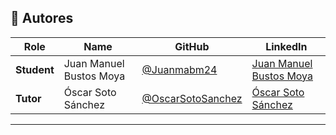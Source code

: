 ## 👥 Autores

| Role        | Name                 | GitHub                                                   | LinkedIn                                                            |
| ----------- | -------------------- | -------------------------------------------------------- | ------------------------------------------------------------------- |
| **Student** | Juan Manuel Bustos Moya | [@Juanmabm24](https://github.com/Juanmabm24)                       | [Juan Manuel Bustos Moya](https://www.linkedin.com/in/jmbustosmoya/)          |
| **Tutor**   | Óscar Soto Sánchez   | [@OscarSotoSanchez](https://github.com/OscarSotoSanchez) | [Óscar Soto Sánchez](https://www.linkedin.com/in/oscarsotosanchez/) |

---